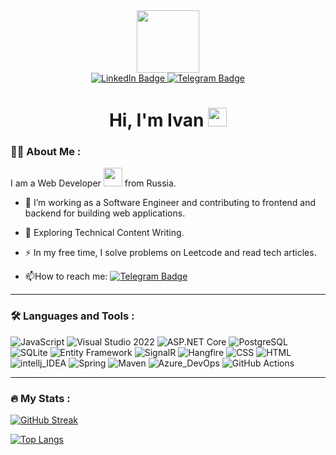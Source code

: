 <div id="header" align="center">
  <img src="https://lyl.su/pBo" width="100"/>
</div>

<div id="badges" align="center">
  <a href="https://www.linkedin.com/in/%D0%B8%D0%B2%D0%B0%D0%BD-%D1%81%D0%B0%D0%BB%D0%BE%D0%B2/">
  <img src="https://img.shields.io/badge/LinkedIn-blue?style=for-the-badge&logo=linkedin&logoColor=white" alt="LinkedIn Badge"/>
  </a>
  <a href="https://t.me/SalovID">
    <img src="https://img.shields.io/badge/Telegram-blue?style=for-the-badge&logo=telegram&logoColor=white" alt="Telegram Badge"/>
  </a>
</div>

<div id="badges" align="center">
  <img src="https://komarev.com/ghpvc/?username=IvanSalovProg&style=flat-square&color=blue" alt=""/>
  <h1>
  Hi, I'm Ivan   
  <img src="https://media.giphy.com/media/hvRJCLFzcasrR4ia7z/giphy.gif" width="30px"/>
</h1>
</div>

### :man_technologist: About Me :

I am a Web Developer <img src="https://media.giphy.com/media/WUlplcMpOCEmTGBtBW/giphy.gif" width="30"> from Russia.
- :telescope: I’m working as a Software Engineer and contributing to frontend and backend for building web applications.

- :seedling: Exploring Technical Content Writing.

- :zap: In my free time, I solve problems on Leetcode and read tech articles.

- :mailbox:How to reach me: [![Telegram Badge](https://img.shields.io/badge/-Ivan-blue?style=flat&logo=Telegram&logoColor=white)](https://t.me/SalovID)
---

### :hammer_and_wrench: Languages and Tools :
![JavaScript](https://img.shields.io/badge/JavaScript-F7DF1E?style=for-the-badge&logo=javascript&logoColor=black)
![Visual Studio 2022](https://img.shields.io/badge/Visual_Studio_2022-316192?style=for-the-badge&logo=visualstudio&logoColor=white)
![ASP.NET Core](https://img.shields.io/badge/ASP_NET_Core-6DA55F?style=for-the-badge&logo=ASP_NET_Core&logoColor=white)
![PostgreSQL](https://img.shields.io/badge/PostgreSQL-%2320232a.svg?style=for-the-badge&logo=PostgreSQL&logoColor=%2361DAFB)
![SQLite](https://img.shields.io/badge/SQLite-%23593d88.svg?style=for-the-badge&logo=SQLite&logoColor=white)
![Entity Framework](https://img.shields.io/badge/Entity_Framework-black?style=for-the-badge&logo=Entity_Framework&logoColor=white)
![SignalR](https://img.shields.io/badge/SignalR-black?style=for-the-badge&logo=SignalR&logoColor=white)
![Hangfire](https://img.shields.io/badge/Hangfire-%23E0234E.svg?style=for-the-badge&logo=Hangfire&logoColor=white)
![CSS](https://img.shields.io/badge/CSS-%2338B2AC.svg?style=for-the-badge&logo=CSS&logoColor=white)
![HTML](https://img.shields.io/badge/HTML-%230081CB.svg?style=for-the-badge&logo=HTML&logoColor=white)
![intellj_IDEA](https://img.shields.io/badge/intellj_IDEA-316192?style=for-the-badge&logo=intellj_IDEA&logoColor=white)
![Spring](https://img.shields.io/badge/Spring-%238DD6F9.svg?style=for-the-badge&logo=Spring&logoColor=black)
![Maven](https://img.shields.io/badge/Maven-%23646CFF.svg?style=for-the-badge&logo=Maven&logoColor=white)
![Azure_DevOps](https://img.shields.io/badge/Azure_DevOps-000000.svg?style=for-the-badge&logo=Azure_DevOps&logoColor=white)
![GitHub Actions](https://img.shields.io/badge/GitHub-%232671E5.svg?style=for-the-badge&logo=GitHub&logoColor=white)

---

### :fire: My Stats :
[![GitHub Streak](https://streak-stats.demolab.com?user=IvanSalovProg&theme=transparent&hide_border=true&mode=weekly&fire=FF2222&dates=2C68F6&currStreakLabel=2C68F6&currStreakNum=2C68F6)](https://git.io/streak-stats)

[![Top Langs](https://github-readme-stats.vercel.app/api/top-langs/?username=IvanSalovProg&layout=compact&theme=vision-friendly-dark)](https://github.com/anuraghazra/github-readme-stats)
